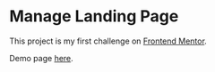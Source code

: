# Manage Landing Page

This project is my first challenge on [Frontend Mentor](https://www.frontendmentor.io/challenges/manage-landing-page-SLXqC6P5).

Demo page [here](https://davinaleong.github.io/proj-manage-landing-page/).
